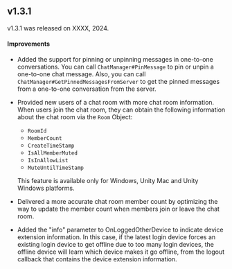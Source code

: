 ## v1.3.1

v1.3.1 was released on XXXX, 2024.

#### Improvements

- Added the support for pinning or unpinning messages in one-to-one conversations. You can call `ChatManager#PinMessage` to pin or unpin a one-to-one chat message. Also, you can call `ChatManager#GetPinnedMessagesFromServer` to get the pinned messages from a one-to-one conversation from the server.

- Provided new users of a chat room with more chat room information. When users join the chat room, they can obtain the following information about the chat room via the `Room` Object:
  - `RoomId`
  - `MemberCount`
  - `CreateTimeStamp`
  - `IsAllMemberMuted`
  - `IsInAllowList`
  - `MuteUntilTimeStamp`

  This feature is available only for Windows, Unity Mac and Unity Windows platforms.

- Delivered a more accurate chat room member count by optimizing the way to update the member count when members join or leave the chat room.

- Added the "info" parameter to OnLoggedOtherDevice to indicate device extension information. In this case, if the latest login device forces an existing login device to get offline due to too many login devices, the offline device will learn which device makes it go offline, from the logout callback that contains the device extension information. 
